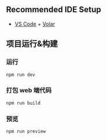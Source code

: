 ## Recommended IDE Setup

- [VS Code](https://code.visualstudio.com/) + [Volar](https://marketplace.visualstudio.com/items?itemName=Vue.volar)

## 项目运行&构建

### 运行

```
npm run dev
```

### 打包 web 端代码

```
npm run build
```

### 预览

```
npm run preview
```
